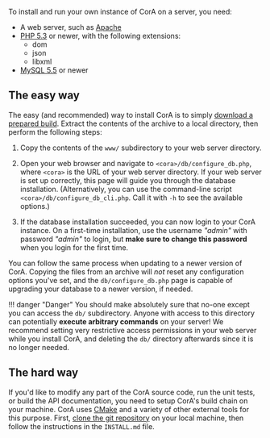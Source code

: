 To install and run your own instance of CorA on a server, you need:

* A web server, such as [Apache](http://httpd.apache.org/)
* [PHP 5.3](http://www.php.net/) or newer, with the following extensions:
    * dom
    * json
    * libxml
* [MySQL 5.5](http://www.mysql.com/) or newer

## The easy way

The easy (and recommended) way to install CorA is to simply
[download a prepared build][download_url].  Extract the contents of the archive
to a local directory, then perform the following steps:

1. Copy the contents of the `www/` subdirectory to your web server directory.

2. Open your web browser and navigate to `<cora>/db/configure_db.php`, where
   `<cora>` is the URL of your web server directory.  If your web server is set
   up correctly, this page will guide you through the database installation.
   (Alternatively, you can use the command-line script
   `<cora>/db/configure_db_cli.php`.  Call it with `-h` to see the available
   options.)

3. If the database installation succeeded, you can now login to your CorA
   instance.  On a first-time installation, use the username *"admin"* with
   password *"admin"* to login, but **make sure to change this password** when
   you login for the first time.

You can follow the same process when updating to a newer version of CorA.
Copying the files from an archive will *not* reset any configuration options
you've set, and the `db/configure_db.php` page is capable of upgrading your
database to a newer version, if needed.

!!! danger "Danger"
    You should make absolutely sure that no-one except you can access the `db/`
    subdirectory.  Anyone with access to this directory can potentially
    **execute arbitrary commands** on your server!  We recommend setting very
    restrictive access permissions in your web server while you install CorA,
    and deleting the `db/` directory afterwards since it is no longer needed.

## The hard way

If you'd like to modify any part of the CorA source code, run the unit tests, or
build the API documentation, you need to setup CorA's build chain on your
machine.  CorA uses [CMake](http://www.cmake.org/) and a variety of other
external tools for this purpose.  First, [clone the git repository][git_repo] on
your local machine, then follow the instructions in the `INSTALL.md` file.


[git_repo]: https://github.com/comphist/cora/
[download_url]: https://github.com/comphist/cora/releases
